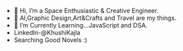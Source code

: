 - 👋 Hi, I’m a Space Enthusiastic & Creative Engineer.
- 👀 AI,Graphic Design,Art&Crafts and Travel are my things.
- 🌱 I’m Currently Learning...JavaScript and DSA.
- LinkedIn-@KhushiKajla
- Searching Good Novels :)

<!---
khushikajla18/khushikajla18 is a ✨ special ✨ repository because its `README.md` (this file) appears on your GitHub profile.
You can click the Preview link to take a look at your changes.
--->
